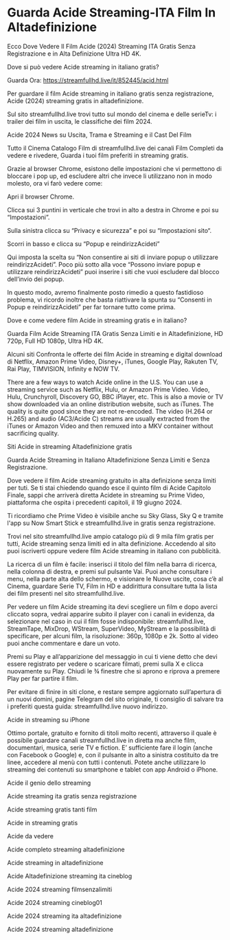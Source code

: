 # Guarda Acide Streaming-ITA Film In Altadefinizione

Ecco Dove Vedere Il Film Acide (2024) Streaming ITA Gratis Senza Registrazione e in Alta Definizione Ultra HD 4K.

Dove si può vedere Acide streaming in italiano gratis?

Guarda Ora: https://streamfullhd.live/it/852445/acid.html

Per guardare il film Acide streaming in italiano gratis senza registrazione, Acide (2024) streaming gratis in altadefinizione.

Sul sito streamfullhd.live trovi tutto sul mondo del cinema e delle serieTv: i trailer dei film in uscita, le classifiche dei film 2024.

Acide 2024 News su Uscita, Trama e Streaming e il Cast Del Film

Tutto il Cinema Catalogo Film di streamfullhd.live dei canali Film Completi da vedere e rivedere, Guarda i tuoi film preferiti in streaming gratis.

Grazie al browser Chrome, esistono delle impostazioni che vi permettono di bloccare i pop up, ed escludere altri che invece li utilizzano non in modo molesto, ora vi farò vedere come:

Apri il browser Chrome.

Clicca sui 3 puntini in verticale che trovi in alto a destra in Chrome e poi su “Impostazioni”.

Sulla sinistra clicca su “Privacy e sicurezza” e poi su “Impostazioni sito“.

Scorri in basso e clicca su “Popup e reindirizzAcideti”

Qui imposta la scelta su “Non consentire ai siti di inviare popup o utilizzare reindirizzAcideti”. Poco più sotto alla voce “Possono inviare popup e utilizzare reindirizzAcideti” puoi inserire i siti che vuoi escludere dal blocco dell’invio dei popup.

In questo modo, avremo finalmente posto rimedio a questo fastidioso problema, vi ricordo inoltre che basta riattivare la spunta su “Consenti in Popup e reindirizzAcideti” per far tornare tutto come prima.

Dove e come vedere film Acide in streaming gratis e in italiano?

Guarda Film Acide Streaming ITA Gratis Senza Limiti e in Altadefinizione, HD 720p, Full HD 1080p, Ultra HD 4K.

Alcuni siti Confronta le offerte dei film Acide in streaming e digital download di Netflix, Amazon Prime Video, Disney+, iTunes, Google Play, Rakuten TV, Rai Play, TIMVISION, Infinity e NOW TV.

There are a few ways to watch Acide online in the U.S. You can use a streaming service such as Netflix, Hulu, or Amazon Prime Video. Video, Hulu, Crunchyroll, Discovery GO, BBC iPlayer, etc. This is also a movie or TV show downloaded via an online distribution website, such as iTunes. The quality is quite good since they are not re-encoded. The video (H.264 or H.265) and audio (AC3/Acide C) streams are usually extracted from the iTunes or Amazon Video and then remuxed into a MKV container without sacrificing quality.

Siti Acide in streaming Altadefinizione gratis

Guarda Acide Streaming in Italiano Altadefinizione Senza Limiti e Senza Registrazione.

Dove vedere il film Acide streaming gratuito in alta definizione senza limiti per tuti. Se ti stai chiedendo quando esce il quinto film di Acide Capitolo Finale, sappi che arriverà diretta Acidete in streaming su Prime Video, piattaforma che ospita i precedenti capitoli, il 19 giugno 2024. 

Ti ricordiamo che Prime Video è visibile anche su Sky Glass, Sky Q e tramite l'app su Now Smart Stick e streamfullhd.live in gratis senza registrazione. 

Trovi nel sito streamfullhd.live ampio catalogo più di 9 mila film gratis per tutti, Acide streaming senza limiti ed in alta definizione. Accedendo al sito puoi iscriverti oppure vedere film Acide streaming in italiano con pubblicità.

La ricerca di un film è facile: inserisci il titolo del film nella barra di ricerca, nella colonna di destra, e premi sul pulsante Vai. Puoi anche consultare i menu, nella parte alta dello schermo, e visionare le Nuove uscite, cosa c’è al Cinema, guardare Serie TV, Film in HD e addirittura consultare tutta la lista dei film presenti nel sito streamfullhd.live.

Per vedere un film Acide streaming ita devi scegliere un film e dopo averci cliccato sopra, vedrai apparire subito il player con i canali in evidenza, da selezionare nel caso in cui il film fosse indisponibile: streamfullhd.live, StreamTape, MixDrop, WStream, SuperVideo, MyStream e la possibilità di specificare, per alcuni film, la risoluzione: 360p, 1080p e 2k. Sotto al video puoi anche commentare e dare un voto.

Premi su Play e all’apparizione del messaggio in cui ti viene detto che devi essere registrato per vedere o scaricare filmati, premi sulla X e clicca nuovamente su Play. Chiudi le ¾ finestre che si aprono e riprova a premere Play per far partire il film.

Per evitare di finire in siti clone, e restare sempre aggiornato sull’apertura di un nuovi domini, pagine Telegram del sito originale, ti consiglio di salvare tra i preferiti questa guida: streamfullhd.live nuovo indirizzo.

Acide in streaming su iPhone

Ottimo portale, gratuito e fornito di titoli molto recenti, attraverso il quale è possibile guardare canali streamfullhd.live in diretta ma anche film, documentari, musica, serie TV e fiction. E’ sufficiente fare il login (anche con Facebook o Google) e, con il pulsante in alto a sinistra costituito da tre linee, accedere al menù con tutti i contenuti. Potete anche utilizzare lo streaming dei contenuti su smartphone e tablet con app Android o iPhone.

Acide il genio dello streaming

Acide streaming ita gratis senza registrazione

Acide streaming gratis tanti film

Acide in streaming gratis

Acide da vedere

Acide completo streaming altadefinizione

Acide streaming in altadefinizione

Acide Altadefinizione streaming ita cineblog

Acide 2024 streaming filmsenzalimiti

Acide 2024 streaming cineblog01

Acide 2024 streaming ita altadefinizione

Acide 2024 streaming altadefinizione
